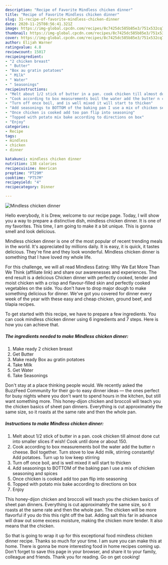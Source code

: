 ```yaml
---
description: "Recipe of Favorite Mindless chicken dinner"
title: "Recipe of Favorite Mindless chicken dinner"
slug: 31-recipe-of-favorite-mindless-chicken-dinner
date: 2020-11-25T08:56:41.321Z
image: https://img-global.cpcdn.com/recipes/8c7425dc585b85e3/751x532cq70/mindless-chicken-dinner-recipe-main-photo.jpg
thumbnail: https://img-global.cpcdn.com/recipes/8c7425dc585b85e3/751x532cq70/mindless-chicken-dinner-recipe-main-photo.jpg
cover: https://img-global.cpcdn.com/recipes/8c7425dc585b85e3/751x532cq70/mindless-chicken-dinner-recipe-main-photo.jpg
author: Elijah Warner
ratingvalue: 4.8
reviewcount: 15017
recipeingredient:
- "2 chicken breast"
- " Butter"
- "Box au gratin potatoes"
- " Milk"
- " Water"
- " Seasonings"
recipeinstructions:
- "Melt about 1/2 stick of butter in a pan. cook chicken till almost done cut into smaller slices if wish! Cook until done or about 150."
- "Cook according to box measurements boil the water add the butter n cheese. Boil together. Turn stove to low Add milk, stirring constantly! Add potatoes. Turn up to low keep stirring"
- "Turn off once boil, and is well mixed it will start to thicken"
- "Add seasonings to BOTTOM of the baking pan I use a mix of chicken seasoning and spices"
- "Once chicken is cooked add too pan flip into seasoning"
- "Topped with potato mix bake according to directions on box"
- "Enjoy"
categories:
- Recipe
tags:
- mindless
- chicken
- dinner

katakunci: mindless chicken dinner 
nutrition: 138 calories
recipecuisine: American
preptime: "PT29M"
cooktime: "PT57M"
recipeyield: "4"
recipecategory: Dinner

---
```



![Mindless chicken dinner](https://img-global.cpcdn.com/recipes/8c7425dc585b85e3/751x532cq70/mindless-chicken-dinner-recipe-main-photo.jpg)

Hello everybody, it is Drew, welcome to our recipe page. Today, I will show you a way to prepare a distinctive dish, mindless chicken dinner. It is one of my favorites. This time, I am going to make it a bit unique. This is gonna smell and look delicious.

Mindless chicken dinner is one of the most popular of recent trending meals in the world. It's appreciated by millions daily. It is easy, it is quick, it tastes delicious. They're fine and they look wonderful. Mindless chicken dinner is something that I have loved my whole life.

For this challenge, we will all read Mindless Eating: Why We Eat More Than We Think (affiliate link) and share our awarenesses and experiences. The end result is a delicious Chicken dinner with perfectly cooked, tender and moist chicken with a crisp and flavour-filled skin and perfectly cooked vegetables on the side. You don&#39;t have to drop major dough to make something delicious for dinner. We&#39;ve got you covered for dinner every week of the year with these easy and cheap chicken, ground beef, and tilapia recipes.


To get started with this recipe, we have to prepare a few ingredients. You can cook mindless chicken dinner using 6 ingredients and 7 steps. Here is how you can achieve that.

<!--inarticleads1-->

##### The ingredients needed to make Mindless chicken dinner:

1. Make ready 2 chicken breast
1. Get  Butter
1. Make ready Box au gratin potatoes
1. Take  Milk
1. Get  Water
1. Take  Seasonings


Don&#39;t stay at a place thinking people would. We recently asked the BuzzFeed Community for their go-to easy dinner ideas — the ones perfect for busy nights where you don&#39;t want to spend hours in the kitchen, but still want something more. This honey-dijon chicken and broccoli will teach you the chicken basics of sheet pan dinners. Everything is cut approximately the same size, so it roasts at the same rate and then the whole pan. 

<!--inarticleads2-->

##### Instructions to make Mindless chicken dinner:

1. Melt about 1/2 stick of butter in a pan. cook chicken till almost done cut into smaller slices if wish! Cook until done or about 150.
1. Cook according to box measurements boil the water add the butter n cheese. Boil together. Turn stove to low Add milk, stirring constantly! Add potatoes. Turn up to low keep stirring
1. Turn off once boil, and is well mixed it will start to thicken
1. Add seasonings to BOTTOM of the baking pan I use a mix of chicken seasoning and spices
1. Once chicken is cooked add too pan flip into seasoning
1. Topped with potato mix bake according to directions on box
1. Enjoy


This honey-dijon chicken and broccoli will teach you the chicken basics of sheet pan dinners. Everything is cut approximately the same size, so it roasts at the same rate and then the whole pan. The chicken will be more flavorful if you do this this right off the bat. Adding salt this far in advance will draw out some excess moisture, making the chicken more tender. It also means that the chicken. 

So that is going to wrap it up for this exceptional food mindless chicken dinner recipe. Thanks so much for your time. I am sure you can make this at home. There is gonna be more interesting food in home recipes coming up. Don't forget to save this page in your browser, and share it to your family, colleague and friends. Thank you for reading. Go on get cooking!
